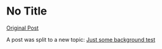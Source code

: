 # No Title

[Original Post](https://discourse.onlinedegree.iitm.ac.in/t/167344/14)

<p>A post was split to a new topic: <a href="/t/just-some-background-test/167699">Just some background test</a></p>